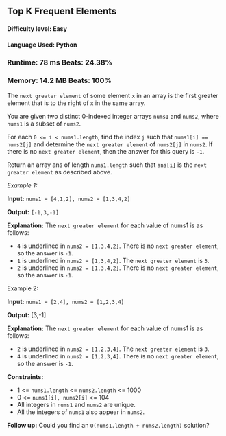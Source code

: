 ## Top K Frequent Elements

#### **Difficulty level:** Easy

#### **Language Used:** Python

### Runtime: 78 ms **Beats: 24.38%**
### Memory: 14.2 MB **Beats: 100%**

The `next greater element` of some element `x` in an array is the first greater element that is to the right of `x` in the same array.

You are given two distinct 0-indexed integer arrays `nums1` and `nums2`, where `nums1` is a subset of `nums2`.

For each `0 <= i < nums1.length`, find the index `j` such that `nums1[i] == nums2[j]` and determine the `next greater element` of `nums2[j]` in `nums2`. If there is no `next greater element`, then the answer for this query is `-1`.

Return an array ans of length `nums1.length` such that `ans[i]` is the `next greater element` as described above.

*Example 1:*

**Input:** `nums1 = [4,1,2], nums2 = [1,3,4,2]`

**Output:** `[-1,3,-1]`

**Explanation:** The `next greater element` for each value of nums1 is as follows:

- `4` is underlined in `nums2 = [1,3,4,2]`. There is no `next greater element`, so the answer is `-1`.
- `1` is underlined in `nums2 = [1,3,4,2]`. The `next greater element` is `3`.
- `2` is underlined in `nums2 = [1,3,4,2]`. There is no `next greater element`, so the answer is `-1`.

Example 2:

**Input:** `nums1 = [2,4], nums2 = [1,2,3,4]`

**Output:** [3,-1]

**Explanation:** The `next greater element` for each value of nums1 is as follows:

- `2` is underlined in `nums2 = [1,2,3,4]`. The `next greater element` is `3`.
- `4` is underlined in `nums2 = [1,2,3,4]`. There is no `next greater element`, so the answer is `-1`.

**Constraints:**

- 1 <= `nums1.length` <= `nums2.length` <= 1000
- 0 <= `nums1[i], nums2[i]` <= 104
- All integers in `nums1` and `nums2` are unique.
- All the integers of `nums1` also appear in `nums2`.
 

**Follow up:** Could you find an `O(nums1.length + nums2.length)` solution?